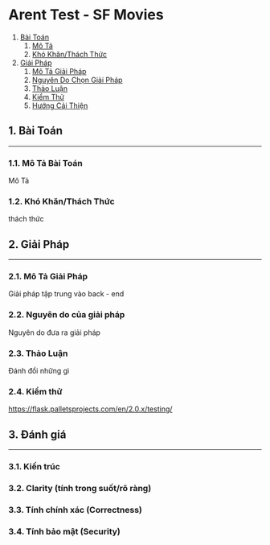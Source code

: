 

# Arent Test - SF Movies

1. [Bài Toán](#prob)
    1. [Mô Tả](#prob-description)
    2. [Khó Khăn/Thách Thức](#prob-challenges)
2. [Giải Pháp](#sol)
    1. [Mô Tả Giải Pháp](#sol-description)
    2. [Nguyên Do Chọn Giải Pháp](#sol-motivation)
    3. [Thảo Luận](#sol-discussion)
    4. [Kiểm Thử](#sol-automation-testing)
    5. [Hướng Cải Thiện](#sol-enhancement)


## **1. Bài Toán** <a id='prob'></a>
---
### **1.1. Mô Tả Bài Toán** <a id='prob-description'></a>
Mô Tả

### 1.2. Khó Khăn/Thách Thức <a id='prob-challenges'></a>
thách thức

## **2. Giải Pháp** <a id='sol'></a>
---
### 2.1. Mô Tả Giải Pháp <a id="sol-description"></a>
Giải pháp tập trung vào back - end

### 2.2. Nguyên do của giải pháp <a id="sol-motivation"></a>
Nguyên do đưa ra giải pháp

### 2.3. Thảo Luận <a id="sol-discussion"></a>
Đánh đổi những gì

### 2.4. Kiểm thử <a id='sol-automation-testing'></a>
https://flask.palletsprojects.com/en/2.0.x/testing/

## **3. Đánh giá**
---
### 3.1. Kiến trúc
### 3.2. Clarity (tính trong suốt/rõ ràng)
### 3.3. Tính chính xác (Correctness)
### 3.4. Tính bảo mật (Security)

<!-- ## 3. Hồ sơ của tôi -->